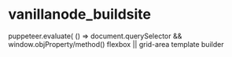 # vanillanode_buildsite
puppeteer.evaluate( () => document.querySelector &amp;&amp; window.objProperty/method() flexbox || grid-area template builder 
